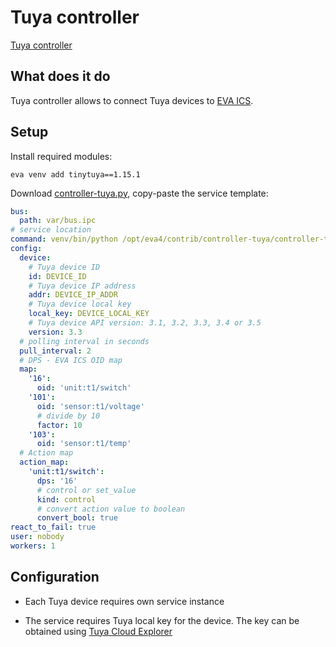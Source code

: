 # Tuya controller

[Tuya controller](https://www.tuya.com)

## What does it do

Tuya controller allows to connect Tuya devices to [EVA
ICS](https://www.eva-ics.com).

## Setup

Install required modules:

```
eva venv add tinytuya==1.15.1
```

Download
[controller-tuya.py](https://github.com/eva-ics/eva4/blob/main/contrib/controller-tuya/controller-tuya.py),
copy-paste the service template:

```yaml
bus:
  path: var/bus.ipc
# service location
command: venv/bin/python /opt/eva4/contrib/controller-tuya/controller-tuya.py
config:
  device:
    # Tuya device ID
    id: DEVICE_ID
    # Tuya device IP address
    addr: DEVICE_IP_ADDR
    # Tuya device local key
    local_key: DEVICE_LOCAL_KEY
    # Tuya device API version: 3.1, 3.2, 3.3, 3.4 or 3.5
    version: 3.3
  # polling interval in seconds
  pull_interval: 2
  # DPS - EVA ICS OID map
  map:
    '16':
      oid: 'unit:t1/switch'
    '101':
      oid: 'sensor:t1/voltage'
      # divide by 10
      factor: 10
    '103':
      oid: 'sensor:t1/temp'
  # Action map
  action_map:
    'unit:t1/switch':
      dps: '16'
      # control or set_value
      kind: control
      # convert action value to boolean
      convert_bool: true
react_to_fail: true
user: nobody
workers: 1
```

## Configuration

* Each Tuya device requires own service instance

* The service requires Tuya local key for the device. The key can be obtained
  using [Tuya Cloud Explorer](https://eu.platform.tuya.com/cloud/explorer)
